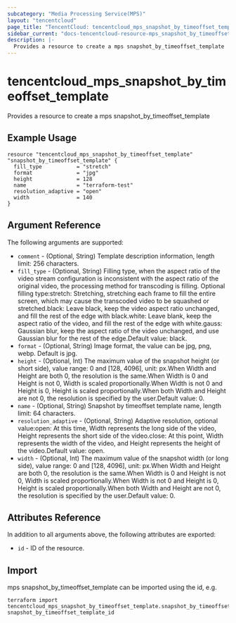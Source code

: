 ```yaml
---
subcategory: "Media Processing Service(MPS)"
layout: "tencentcloud"
page_title: "TencentCloud: tencentcloud_mps_snapshot_by_timeoffset_template"
sidebar_current: "docs-tencentcloud-resource-mps_snapshot_by_timeoffset_template"
description: |-
  Provides a resource to create a mps snapshot_by_timeoffset_template
---
```


# tencentcloud_mps_snapshot_by_timeoffset_template

Provides a resource to create a mps snapshot_by_timeoffset_template

## Example Usage

```hcl
resource "tencentcloud_mps_snapshot_by_timeoffset_template" "snapshot_by_timeoffset_template" {
  fill_type           = "stretch"
  format              = "jpg"
  height              = 128
  name                = "terraform-test"
  resolution_adaptive = "open"
  width               = 140
}
```

## Argument Reference

The following arguments are supported:

* `comment` - (Optional, String) Template description information, length limit: 256 characters.
* `fill_type` - (Optional, String) Filling type, when the aspect ratio of the video stream configuration is inconsistent with the aspect ratio of the original video, the processing method for transcoding is filling. Optional filling type:stretch: Stretching, stretching each frame to fill the entire screen, which may cause the transcoded video to be squashed or stretched.black: Leave black, keep the video aspect ratio unchanged, and fill the rest of the edge with black.white: Leave blank, keep the aspect ratio of the video, and fill the rest of the edge with white.gauss: Gaussian blur, keep the aspect ratio of the video unchanged, and use Gaussian blur for the rest of the edge.Default value: black.
* `format` - (Optional, String) Image format, the value can be jpg, png, webp. Default is jpg.
* `height` - (Optional, Int) The maximum value of the snapshot height (or short side), value range: 0 and [128, 4096], unit: px.When Width and Height are both 0, the resolution is the same.When Width is 0 and Height is not 0, Width is scaled proportionally.When Width is not 0 and Height is 0, Height is scaled proportionally.When both Width and Height are not 0, the resolution is specified by the user.Default value: 0.
* `name` - (Optional, String) Snapshot by timeoffset template name, length limit: 64 characters.
* `resolution_adaptive` - (Optional, String) Adaptive resolution, optional value:open: At this time, Width represents the long side of the video, Height represents the short side of the video.close: At this point, Width represents the width of the video, and Height represents the height of the video.Default value: open.
* `width` - (Optional, Int) The maximum value of the snapshot width (or long side), value range: 0 and [128, 4096], unit: px.When Width and Height are both 0, the resolution is the same.When Width is 0 and Height is not 0, Width is scaled proportionally.When Width is not 0 and Height is 0, Height is scaled proportionally.When both Width and Height are not 0, the resolution is specified by the user.Default value: 0.

## Attributes Reference

In addition to all arguments above, the following attributes are exported:

* `id` - ID of the resource.



## Import

mps snapshot_by_timeoffset_template can be imported using the id, e.g.

```
terraform import tencentcloud_mps_snapshot_by_timeoffset_template.snapshot_by_timeoffset_template snapshot_by_timeoffset_template_id
```

